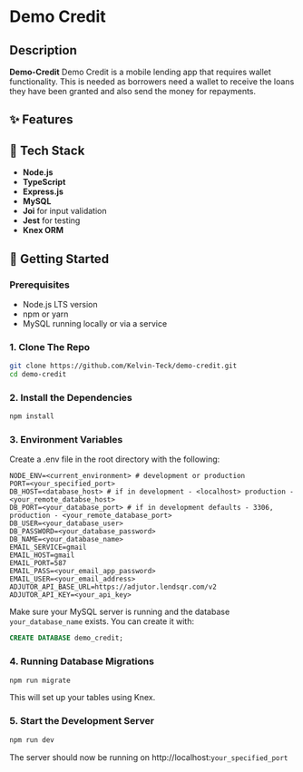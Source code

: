 # Demo Credit 



## Description

**Demo-Credit**  Demo Credit is a mobile lending app that requires wallet functionality. This is needed as borrowers need a wallet to receive the loans they have been granted and also send the money for repayments.


## ✨ Features 

## 🔧 Tech Stack

- **Node.js**
- **TypeScript**
- **Express.js**
- **MySQL** 
- **Joi** for input validation
- **Jest** for testing
- **Knex ORM** 

## 🚀 Getting Started

### Prerequisites

- Node.js LTS version
- npm or yarn
- MySQL running locally or via a service

### 1. Clone The Repo

```bash
git clone https://github.com/Kelvin-Teck/demo-credit.git
cd demo-credit
```
### 2. Install the Dependencies

```bash
npm install
```

### 3. Environment Variables

Create a .env file in the root directory with the following:

```env
NODE_ENV=<current_environment> # development or production
PORT=<your_specified_port> 
DB_HOST=<database_host> # if in development - <localhost> production - <your_remote_databse_host>
DB_PORT=<your_database_port> # if in development defaults - 3306, production - <your_remote_database_port> 
DB_USER=<your_database_user>
DB_PASSWORD=<your_database_password>
DB_NAME=<your_database_name>
EMAIL_SERVICE=gmail
EMAIL_HOST=gmail
EMAIL_PORT=587
EMAIL_PASS=<your_email_app_password>
EMAIL_USER=<your_email_address>
ADJUTOR_API_BASE_URL=https://adjutor.lendsqr.com/v2
ADJUTOR_API_KEY=<your_api_key>
```
Make sure your MySQL server is running and the database `your_database_name` exists. You can create it with:

```sql
CREATE DATABASE demo_credit;
```

### 4. Running Database Migrations

```bash
npm run migrate
```
This will set up your tables using Knex.

### 5. Start the Development Server
```bash
npm run dev
```
The server should now be running on http://localhost:`your_specified_port`


